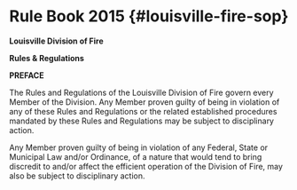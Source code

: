 # Rule Book 2015 {#louisville-fire-sop}


**Louisville Division of Fire**

**Rules & Regulations**

**PREFACE**

The Rules and Regulations of the Louisville Division of Fire govern every Member of the Division. Any Member proven guilty of being in violation of any of these Rules and Regulations or the related established procedures mandated by these Rules and Regulations may be subject to disciplinary action.

Any Member proven guilty of being in violation of any Federal, State or Municipal Law and/or Ordinance, of a nature that would tend to bring discredit to and/or affect the efficient operation of the Division of Fire, may also be subject to disciplinary action.

